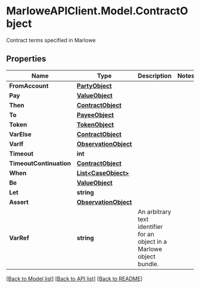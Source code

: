 # MarloweAPIClient.Model.ContractObject
Contract terms specified in Marlowe

## Properties

Name | Type | Description | Notes
------------ | ------------- | ------------- | -------------
**FromAccount** | [**PartyObject**](PartyObject.md) |  | 
**Pay** | [**ValueObject**](ValueObject.md) |  | 
**Then** | [**ContractObject**](ContractObject.md) |  | 
**To** | [**PayeeObject**](PayeeObject.md) |  | 
**Token** | [**TokenObject**](TokenObject.md) |  | 
**VarElse** | [**ContractObject**](ContractObject.md) |  | 
**VarIf** | [**ObservationObject**](ObservationObject.md) |  | 
**Timeout** | **int** |  | 
**TimeoutContinuation** | [**ContractObject**](ContractObject.md) |  | 
**When** | [**List&lt;CaseObject&gt;**](CaseObject.md) |  | 
**Be** | [**ValueObject**](ValueObject.md) |  | 
**Let** | **string** |  | 
**Assert** | [**ObservationObject**](ObservationObject.md) |  | 
**VarRef** | **string** | An arbitrary text identifier for an object in a Marlowe object bundle. | 

[[Back to Model list]](../README.md#documentation-for-models) [[Back to API list]](../README.md#documentation-for-api-endpoints) [[Back to README]](../README.md)

